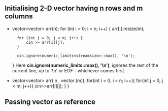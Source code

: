 ## Initialising 2-D vector having n rows and m columns
* vector<vector<int>> arr(n);
    for (int i = 0; i < n; i++) {
        arr[i].resize(m);

        for (int j = 0; j < m; j++) {
            cin >> arr[i][j];
        }

        cin.ignore(numeric_limits<streamsize>::max(), '\n');
    }
 Here **cin.ignore(numeric_limits<streamsize>::max(), '\n')**, ignores the rest of the current line, up to '\n' or EOF - whichever comes first.
 * vector<vector<int>> arr( n , vector<int> (m)); 
    for(int i = 0; i < n; i++){
        for(int j = 0; j < m; j++){
            cin>>arr[i][j];
        }
    }

## Passing vector as reference

